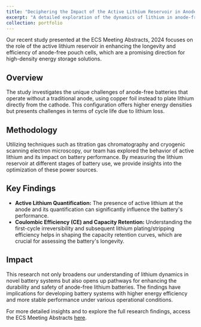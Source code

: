 ```yaml
---
title: "Deciphering the Impact of the Active Lithium Reservoir in Anode-Free Pouch Cells"
excerpt: "A detailed exploration of the dynamics of lithium in anode-free batteries to optimize performance and safety.<br/><img src='/images/lithium_reservoir.jpg'>"
collection: portfolio
---
```


Our recent study presented at the ECS Meeting Abstracts, 2024 focuses on the role of the active lithium reservoir in enhancing the longevity and efficiency of anode-free pouch cells, which are a promising direction for high-density energy storage solutions.

## Overview
The study investigates the unique challenges of anode-free batteries that operate without a traditional anode, using copper foil instead to plate lithium directly from the cathode. This configuration offers higher energy densities but presents challenges in terms of cycle life due to lithium loss.

## Methodology
Utilizing techniques such as titration gas chromatography and cryogenic scanning electron microscopy, our team has explored the behavior of active lithium and its impact on battery performance. By measuring the lithium reservoir at different stages of battery use, we provide insights into the optimization of these power sources.

## Key Findings
- **Active Lithium Quantification:** The presence of active lithium at the anode and its quantification can significantly influence the battery's performance.
- **Coulombic Efficiency (CE) and Capacity Retention:** Understanding the first-cycle irreversibility and subsequent lithium plating/stripping efficiency helps in shaping the capacity retention curves, which are crucial for assessing the battery's longevity.

## Impact
This research not only broadens our understanding of lithium dynamics in novel battery systems but also opens up pathways for enhancing the durability and safety of anode-free lithium batteries. The findings have implications for developing battery systems with higher energy efficiency and more stable performance under various operational conditions.

For more detailed insights and to explore the full research findings, access the ECS Meeting Abstracts [here](https://iopscience.iop.org/article/10.1149/MA2024-027889mtgabs).
